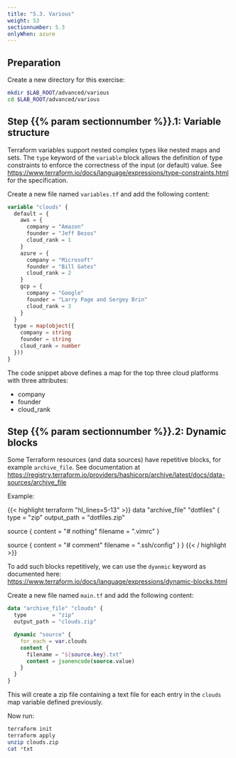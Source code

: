 ```yaml
---
title: "5.3. Various"
weight: 53
sectionnumber: 5.3
onlyWhen: azure
---
```



## Preparation

Create a new directory for this exercise:
```bash
mkdir $LAB_ROOT/advanced/various
cd $LAB_ROOT/advanced/various
```


## Step {{% param sectionnumber %}}.1: Variable structure

Terraform variables support nested complex types like nested maps and sets. The `type` keyword of the `variable`
block allows the definition of type constraints to enforce the correctness of the input (or default) value.
See https://www.terraform.io/docs/language/expressions/type-constraints.html for the specification.

Create a new file named `variables.tf` and add the following content:

```terraform
variable "clouds" {
  default = {
    aws = {
      company = "Amazon"
      founder = "Jeff Bezos"
      cloud_rank = 1
    }
    azure = {
      company = "Microsoft"
      founder = "Bill Gates"
      cloud_rank = 2
    }
    gcp = {
      company = "Google"
      founder = "Larry Page and Sergey Brin"
      cloud_rank = 3
    }
  }
  type = map(object({
    company = string
    founder = string
    cloud_rank = number
  }))
}
```

The code snippet above defines a map for the top three cloud platforms with three attributes:

* company
* founder
* cloud_rank


## Step {{% param sectionnumber %}}.2: Dynamic blocks

Some Terraform resources (and data sources) have repetitive blocks, for example `archive_file`. See documentation
at https://registry.terraform.io/providers/hashicorp/archive/latest/docs/data-sources/archive_file

Example:

{{< highlight terraform "hl_lines=5-13" >}}
data "archive_file" "dotfiles" {
  type        = "zip"
  output_path = "dotfiles.zip"

  source {
    content  = "# nothing"
    filename = ".vimrc"
  }

  source {
    content  = "# comment"
    filename = ".ssh/config"
  }
}
{{< / highlight >}}

To add such blocks repetitively, we can use the `dyanmic` keyword as documented here:
https://www.terraform.io/docs/language/expressions/dynamic-blocks.html

Create a new file named `main.tf` and add the following content:

```terraform
data "archive_file" "clouds" {
  type        = "zip"
  output_path = "clouds.zip"

  dynamic "source" {
    for_each = var.clouds
    content {
      filename = "${source.key}.txt"
      content = jsonencode(source.value)
    }
  }
}
```

This will create a zip file containing a text file for each entry in the `clouds` map variable defined previously.

Now run:

```bash
terraform init
terraform apply
unzip clouds.zip
cat *txt
```
